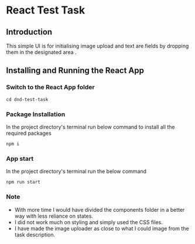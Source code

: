 # React Test Task

## Introduction

This simple UI is for initialising image upload and text are fields by dropping them in the designated area .

## Installing and Running the React App

### Switch to the React App folder

```
cd dnd-test-task
```

### Package Installation

In the project directory's terminal run below command to install all the required packages

```
npm i
```

### App start

In the project directory's terminal run the below command

```
npm run start
```

### Note

- With more time I would have divided the components folder in a better way with less reliance on states.
- I did not work much on styling and simply used the CSS files.
- I have made the image uploader as close to what I could image from the task description.
